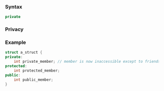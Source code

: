 ### Syntax
```c++
private
```
### Privacy
### Example
```c++
struct a_struct {
private:
	int private_member; // member is now inaccessible except to friends and child classes
protected:
	int protected_member;
public:
	int public_member;
}
```